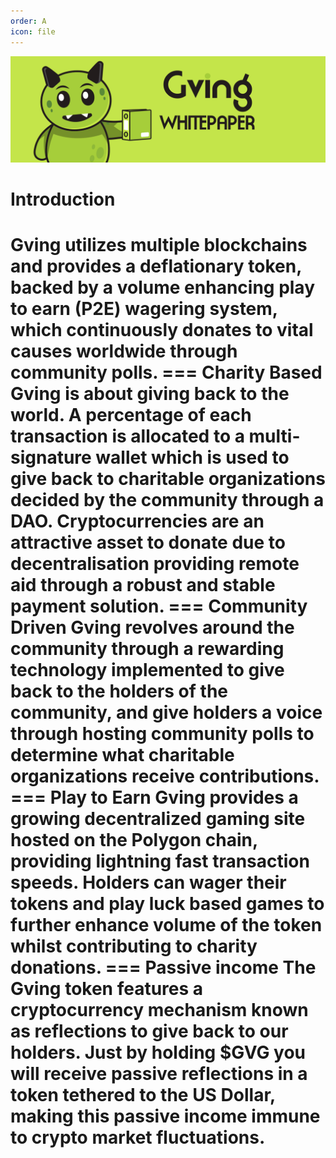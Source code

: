 ```yaml
---
order: A
icon: file
---
```

![](whitepaper.png)
# Introduction 
Gving utilizes multiple blockchains and provides a deflationary token, backed by a volume enhancing play to earn (P2E) wagering system, which continuously donates to vital causes worldwide through community polls.
=== Charity Based
Gving is about giving back to the world. A percentage of each transaction is allocated to a multi-signature wallet which is used to give back to charitable organizations decided by the community through a DAO. Cryptocurrencies are an attractive asset to donate due to decentralisation providing remote aid through a robust and stable payment solution.
=== Community Driven
Gving revolves around the community through a rewarding technology implemented to give back to the holders of the community, and give holders a voice through hosting community polls to determine what charitable organizations receive contributions.
=== Play to Earn
Gving provides a growing decentralized gaming site hosted on the Polygon chain, providing lightning fast transaction speeds. Holders can wager their tokens and play luck based games to further enhance volume of the token whilst contributing to charity donations.
=== Passive income
The Gving token features a cryptocurrency mechanism known as reflections to give back to our holders. Just by holding $GVG you will receive passive reflections in a token tethered to the US Dollar, making this passive income immune to crypto market fluctuations.
===